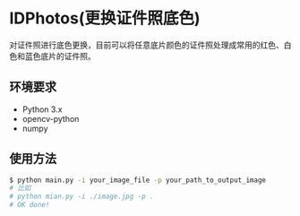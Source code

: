 # IDPhotos(更换证件照底色)
对证件照进行底色更换，目前可以将任意底片颜色的证件照处理成常用的红色、白色和蓝色底片的证件照。
## 环境要求
- Python 3.x
- opencv-python 
- numpy
## 使用方法
```sh
$ python main.py -i your_image_file -p your_path_to_output_image
# 比如
# python mian.py -i ./image.jpg -p . 
# OK done!
```
